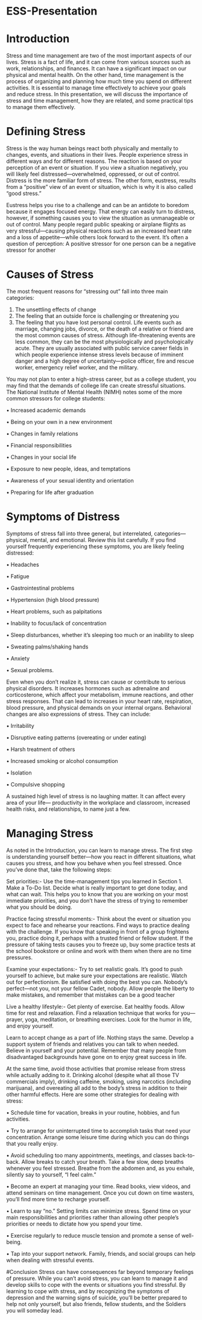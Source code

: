 # ESS-Presentation

# Introduction
Stress and time management are two of the most important aspects of our lives. Stress is a fact of life, and it can come from various sources such as work, relationships, and finances. It can have a significant impact on our physical and mental health. On the other hand, time management is the process of organizing and planning how much time you spend on different activities. It is essential to manage time effectively to achieve your goals and reduce stress. In this presentation, we will discuss the importance of stress and time management, how they are related, and some practical tips to manage them effectively.

# Defining Stress
Stress is the way human beings react both physically and mentally to changes, events, and
situations in their lives. People experience stress in different ways and for different reasons.
The reaction is based on your perception of an event or situation. If you view a situation
negatively, you will likely feel distressed—overwhelmed, oppressed, or out of control. Distress
is the more familiar form of stress. The other form, eustress, results from a “positive” view
of an event or situation, which is why it is also called “good stress.”

Eustress helps you rise to a challenge and can be an antidote to boredom because it
engages focused energy. That energy can easily turn to distress, however, if something causes
you to view the situation as unmanageable or out of control. Many people regard public
speaking or airplane flights as very stressful—causing physical reactions such as an increased
heart rate and a loss of appetite—while others look forward to the event. It’s often a question
of perception: A positive stressor for one person can be a negative stressor for another

# Causes of Stress
The most frequent reasons for “stressing out” fall into three main categories:
1. The unsettling effects of change
2. The feeling that an outside force is challenging or threatening you
3. The feeling that you have lost personal control.
Life events such as marriage, changing jobs, divorce, or the death of a relative or friend
are the most common causes of stress. Although life-threatening events are less common,
they can be the most physiologically and psychologically acute. They are usually associated
with public service career fields in which people experience intense stress levels because
of imminent danger and a high degree of uncertainty—police officer, fire and rescue worker,
emergency relief worker, and the military.

You may not plan to enter a high-stress career, but as a college student, you may find
that the demands of college life can create stressful situations. The National Institute of
Mental Health (NIMH) notes some of the more common stressors for college students:

• Increased academic demands 

• Being on your own in a new environment

• Changes in family relations

• Financial responsibilities

• Changes in your social life

• Exposure to new people, ideas, and temptations

• Awareness of your sexual identity and orientation

• Preparing for life after graduation

# Symptoms of Distress
Symptoms of stress fall into three general, but interrelated, categories—physical, mental,
and emotional. Review this list carefully. If you find yourself frequently experiencing
these symptoms, you are likely feeling distressed:

• Headaches 

• Fatigue 

• Gastrointestinal problems 

• Hypertension (high blood pressure) 

• Heart problems, such as palpitations

• Inability to focus/lack of concentration 

• Sleep disturbances, whether it’s sleeping too much or an inability to sleep 

• Sweating palms/shaking hands 

• Anxiety 

• Sexual problems.

Even when you don’t realize it, stress can cause or contribute to serious physical
disorders. It increases hormones such as adrenaline and corticosterone, which affect your
metabolism, immune reactions, and other stress responses. That can lead to increases in
your heart rate, respiration, blood pressure, and physical demands on your internal organs.
Behavioral changes are also expressions of stress. They can include:

• Irritability 

• Disruptive eating patterns (overeating or under eating) 

• Harsh treatment of others 

• Increased smoking or alcohol consumption 

• Isolation 

• Compulsive shopping

A sustained high level of stress is no laughing matter. It can affect every area of your life—
productivity in the workplace and classroom, increased health risks, and relationships, to
name just a few.

# Managing Stress
As noted in the Introduction, you can learn to manage stress. The first step is understanding
yourself better—how you react in different situations, what causes you stress, and how you
behave when you feel stressed. Once you’ve done that, take the following steps:

Set priorities:- Use the time-management tips you learned in Section 1. Make a To-Do
list. Decide what is really important to get done today, and what can wait. This helps
you to know that you are working on your most immediate priorities, and you don’t
have the stress of trying to remember what you should be doing.

Practice facing stressful moments:- Think about the event or situation you expect to
face and rehearse your reactions. Find ways to practice dealing with the challenge. If
you know that speaking in front of a group frightens you, practice doing it, perhaps 
with a trusted friend or fellow student. If the pressure of taking tests causes you to
freeze up, buy some practice tests at the school bookstore or online and work with
them when there are no time pressures.

Examine your expectations:- Try to set realistic goals. It’s good to push yourself to achieve,
but make sure your expectations are realistic. Watch out for perfectionism. Be satisfied
with doing the best you can. Nobody’s perfect—not you, not your fellow Cadet, nobody.
Allow people the liberty to make mistakes, and remember that mistakes can be a good
teacher

Live a healthy lifestyle:- Get plenty of exercise. Eat healthy foods. Allow time for rest and
relaxation. Find a relaxation technique that works for you—prayer, yoga, meditation,
or breathing exercises. Look for the humor in life, and enjoy yourself.

Learn to accept change as a part of life. Nothing stays the same. Develop a support system
of friends and relatives you can talk to when needed. Believe in yourself and your
potential. Remember that many people from disadvantaged backgrounds have gone
on to enjoy great success in life.

At the same time, avoid those activities that promise release from stress while actually
adding to it. Drinking alcohol (despite what all those TV commercials imply), drinking
caffeine, smoking, using narcotics (including marijuana), and overeating all add to the
body’s stress in addition to their other harmful effects.
Here are some other strategies for dealing with stress:

• Schedule time for vacation, breaks in your routine, hobbies, and fun activities.

• Try to arrange for uninterrupted time to accomplish tasks that need your
concentration. Arrange some leisure time during which you can do things that you
really enjoy.

• Avoid scheduling too many appointments, meetings, and classes back-to-back.
Allow breaks to catch your breath. Take a few slow, deep breaths whenever you
feel stressed. Breathe from the abdomen and, as you exhale, silently say to yourself,
“I feel calm.”

• Become an expert at managing your time. Read books, view videos, and attend
seminars on time management. Once you cut down on time wasters, you’ll find
more time to recharge yourself.

• Learn to say “no.” Setting limits can minimize stress. Spend time on your main
responsibilities and priorities rather than allowing other people’s priorities or needs
to dictate how you spend your time.

• Exercise regularly to reduce muscle tension and promote a sense of well-being.

• Tap into your support network. Family, friends, and social groups can help when
dealing with stressful events.


#Conclusion
Stress can have consequences far beyond temporary feelings of pressure. While
you can’t avoid stress, you can learn to manage it and develop skills to cope with
the events or situations you find stressful. By learning to cope with stress, and by
recognizing the symptoms of depression and the warning signs of suicide, you’ll
be better prepared to help not only yourself, but also friends, fellow students, and
the Soldiers you will someday lead.
